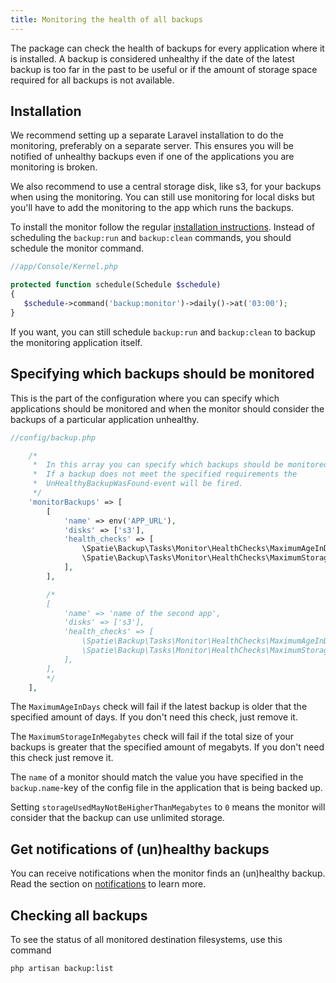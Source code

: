 ```yaml
---
title: Monitoring the health of all backups
---
```


The package can check the health of backups for every application where it is installed. A backup is considered unhealthy if the date of the latest backup is too far in the past to be useful or if the amount of storage space required for all backups is not available.
 
## Installation

We recommend setting up a separate Laravel installation to do the monitoring, preferably on a separate server. This ensures you will be notified of unhealthy backups even if one of the applications you are monitoring is broken.

We also recommend to use a central storage disk, like s3, for your backups when using the monitoring. You can still use monitoring for local disks but you'll have to add the monitoring to the app which runs the backups.

To install the monitor follow the regular [installation instructions](/laravel-backup/v5/installation-and-setup).
Instead of scheduling the `backup:run` and `backup:clean` commands, you should schedule the monitor command.

```php
//app/Console/Kernel.php

protected function schedule(Schedule $schedule)
{
   $schedule->command('backup:monitor')->daily()->at('03:00');
}
```

If you want, you can still schedule `backup:run` and `backup:clean` to backup the monitoring application itself.

## Specifying which backups should be monitored

This is the part of the configuration where you can specify which applications should be monitored and when the monitor should consider the backups of a particular application unhealthy.

```php
//config/backup.php

    /*
     *  In this array you can specify which backups should be monitored.
     *  If a backup does not meet the specified requirements the
     *  UnHealthyBackupWasFound-event will be fired.
     */
    'monitorBackups' => [
        [
            'name' => env('APP_URL'),
            'disks' => ['s3'],
            'health_checks' => [
                \Spatie\Backup\Tasks\Monitor\HealthChecks\MaximumAgeInDays::class => 1,
                \Spatie\Backup\Tasks\Monitor\HealthChecks\MaximumStorageInMegabytes::class => 5000,
            ],
        ],

        /*
        [
            'name' => 'name of the second app',
            'disks' => ['s3'],
            'health_checks' => [
                \Spatie\Backup\Tasks\Monitor\HealthChecks\MaximumAgeInDays::class => 1,
                \Spatie\Backup\Tasks\Monitor\HealthChecks\MaximumStorageInMegabytes::class => 5000,
            ],
        ],
        */
    ],
```

The `MaximumAgeInDays` check will fail if the latest backup is older that the specified amount of days. If you don't need this check, just remove it.

The `MaximumStorageInMegabytes` check will fail if the total size of your backups is greater that the specified amount of megabyts. If you don't need this check just remove it.

The `name` of a monitor should match the value you have specified in the `backup.name`-key of the config file in
the application that is being backed up.

Setting `storageUsedMayNotBeHigherThanMegabytes` to `0` means the monitor will consider that the backup can use unlimited storage.



## Get notifications of (un)healthy backups

You can receive notifications when the monitor finds an (un)healthy backup. 
Read the section on [notifications](/laravel-backup/v5/sending-notifications/overview) to learn more.

## Checking all backups

To see the status of all monitored destination filesystems, use this command

```bash
php artisan backup:list
```
